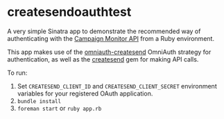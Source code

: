 # createsendoauthtest

A very simple Sinatra app to demonstrate the recommended way of authenticating with the [Campaign Monitor API](http://www.campaignmonitor.com/api/) from a Ruby environment.

This app makes use of the [omniauth-createsend](https://github.com/jdennes/omniauth-createsend/) OmniAuth strategy for authentication, as well as the [createsend](https://github.com/campaignmonitor/createsend-ruby) gem for making API calls.

To run:

1. Set `CREATESEND_CLIENT_ID` and `CREATESEND_CLIENT_SECRET` environment variables for your registered OAuth application.
2. `bundle install`
3. `foreman start` or `ruby app.rb`
